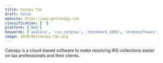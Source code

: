 ```yaml
---
title: Canopy Tax
draft: false 
website: https://www.getcanopy.com
classification: ['']
platform: ['Web']
keywords: ['avalara', 'csc_corptax', 'checkmark_1099', 'drakesoftware', 'exactor', 'intuit_proconnect_tax_online', 'mastertax', 'octobat', 'onlinefiletaxes', 'sales_tax_datalink', 'sovos_compliance', 'symmetry', 'taxjar', 'taxamo', 'taxify', 'thomson_reuters_onesource', 'track1099', 'vertex_cloud']
image: 2020/04/Canopy-Tax.png
---
```

Canopy is a cloud-based software to make resolving IRS collections easier on tax professionals and their clients.